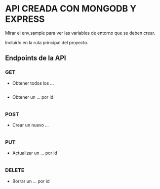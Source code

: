 # API CREADA CON MONGODB Y EXPRESS

Mirar el env.sample para ver las variables de entorno que se deben crear.

Incluirlo en la ruta principal del proyecto.

## Endpoints de la API

### GET

- Obtener todos los ...

```http

```

- Obtener un ... por id

```http

```

### POST

- Crear un nuevo ...

```http

```

### PUT

- Actualizar un ... por id

```http

```

### DELETE

- Borrar un ... por id

```http

```

